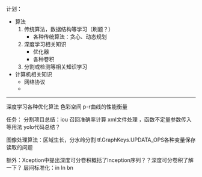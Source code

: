 
计划： 
- 算法
	1. 传统算法，数据结构等学习（刷题？）
		 - 各种传统算法：贪心、动态规划
	2. 深度学习相关知识
		- 优化器
		-  各种卷积
	4. 分割或检测等相关知识学习
- 计算机相关知识
  - 网络协议
  - 

--------------
深度学习各种优化算法
色彩空间
p-r曲线的性能衡量

任务：
分割项目总结：iou 召回准确率计算   xml文件处理   ，函数不定量参数传入等用法
yolo代码总结？



图像处理算法：区域生长，分水岭分割
 tf.GraphKeys.UPDATA_OPS各种变量保存读取的问题
 
额外：Xception中提出深度可分卷积概括了Inception序列？？深度可分卷积了解一下？
层间标准化：in ln bn
<!--stackedit_data:
eyJoaXN0b3J5IjpbLTY4NTU1MTA0NywtMTc0NTY1NDY3NCwtMT
UzNDI4NzE2LC0xMDcxOTI4ODU0LC0xNTc3ODMwMTg4LDE2MzM1
MjA2NTYsMjg3NDc3MDI1LDE1NzExMTUwOTUsMTA2Njk3MjE1Ml
19
-->